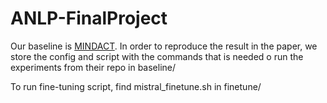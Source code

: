# ANLP-FinalProject
Our baseline is [MINDACT](https://github.com/OSU-NLP-Group/Mind2Web). In order to reproduce the result in the paper, we store the config and script with the commands that is needed  o run the experiments from their repo in baseline/

To run fine-tuning script, find mistral_finetune.sh in finetune/
